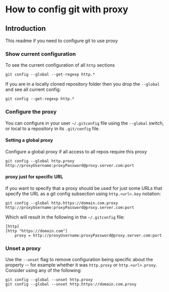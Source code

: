 # How to config git with proxy
## Introduction 
This readme if you need to configure git to use proxy

### Show current configuration

To see the current configuration of all `http` sections

```
git config --global --get-regexp http.*
```

If you are in a locally cloned repository folder then you drop 
the `--global` and see all current config:

```
git config --get-regexp http.*
```

### Configure the proxy 

You can configure in your user `~/.gitconfig` file using the `--global` switch, or local to a repository in its `.git/config` file.

#### Setting a global proxy

Configure a global proxy if all access to all repos require this proxy

```
git config --global http.proxy http://proxyUsername:proxyPassword@proxy.server.com:port
```
#### proxy just for specific URL  

If you want to specify that a proxy should be used for just 
some URLs that specify the URL as a git config subsection
using `http.<url>.key` notation:

```
git config --global http.https://domain.com.proxy http://proxyUsername:proxyPassword@proxy.server.com:port
```

Which will result in the following in the `~/.gitconfig` file:

```
[http]
[http "https://domain.com"]
	proxy = http://proxyUsername:proxyPassword@proxy.server.com:port
```

### Unset a proxy 
Use the `--unset` flag to remove configuration being specific about the
property -- for example whether it was `http.proxy` or `http.<url>.proxy`. 
Consider using any of the following:

```
git config --global --unset http.proxy
git config --global --unset http.https://domain.com.proxy

```
